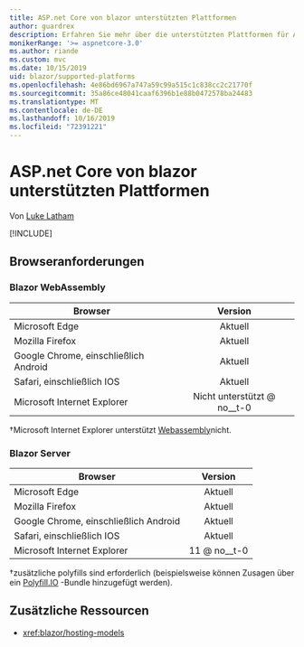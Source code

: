 ```yaml
---
title: ASP.net Core von blazor unterstützten Plattformen
author: guardrex
description: Erfahren Sie mehr über die unterstützten Plattformen für ASP.net Core blazor.
monikerRange: '>= aspnetcore-3.0'
ms.author: riande
ms.custom: mvc
ms.date: 10/15/2019
uid: blazor/supported-platforms
ms.openlocfilehash: 4e86bd6967a747a59c99a515c1c838cc2c21770f
ms.sourcegitcommit: 35a86ce48041caaf6396b1e88b0472578ba24483
ms.translationtype: MT
ms.contentlocale: de-DE
ms.lasthandoff: 10/16/2019
ms.locfileid: "72391221"
---
```

# <a name="aspnet-core-blazor-supported-platforms"></a>ASP.net Core von blazor unterstützten Plattformen

Von [Luke Latham](https://github.com/guardrex)

[!INCLUDE[](~/includes/blazorwasm-preview-notice.md)]

## <a name="browser-requirements"></a>Browseranforderungen

### <a name="blazor-webassembly"></a>Blazor WebAssembly

| Browser                          | Version               |
| -------------------------------- | :-------------------: |
| Microsoft Edge                   | Aktuell               |
| Mozilla Firefox                  | Aktuell               |
| Google Chrome, einschließlich Android | Aktuell               |
| Safari, einschließlich IOS            | Aktuell               |
| Microsoft Internet Explorer      | Nicht unterstützt @ no__t-0 |

&dagger;Microsoft Internet Explorer unterstützt [Webassembly](https://webassembly.org)nicht.

### <a name="blazor-server"></a>Blazor Server

| Browser                          | Version    |
| -------------------------------- | :--------: |
| Microsoft Edge                   | Aktuell    |
| Mozilla Firefox                  | Aktuell    |
| Google Chrome, einschließlich Android | Aktuell    |
| Safari, einschließlich IOS            | Aktuell    |
| Microsoft Internet Explorer      | 11 @ no__t-0 |

&dagger;zusätzliche polyfills sind erforderlich (beispielsweise können Zusagen über ein [Polyfill.IO](https://polyfill.io/v3/) -Bundle hinzugefügt werden).

## <a name="additional-resources"></a>Zusätzliche Ressourcen

* <xref:blazor/hosting-models>
